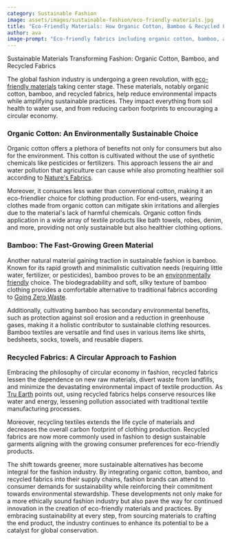 ```yaml
---
category: Sustainable Fashion
image: assets/images/sustainable-fashion/eco-friendly-materials.jpg
title: "Eco-Friendly Materials: How Organic Cotton, Bamboo & Recycled Fabrics Contribute To Sustainable Fashion"
author: ava
image-prompt: "Eco-friendly fabrics including organic cotton, bamboo, and recycled textiles."
---
```


Sustainable Materials Transforming Fashion: Organic Cotton, Bamboo, and Recycled Fabrics

The global fashion industry is undergoing a green revolution, with [eco-friendly materials](https://naturesfabrics.com/pages/organic-cotton-and-bamboo-textiles) taking center stage. These materials, notably organic cotton, bamboo, and recycled fabrics, help reduce environmental impacts while amplifying sustainable practices. They impact everything from soil health to water use, and from reducing carbon footprints to encouraging a circular economy.

### Organic Cotton: An Environmentally Sustainable Choice

Organic cotton offers a plethora of benefits not only for consumers but also for the environment. This cotton is cultivated without the use of synthetic chemicals like pesticides or fertilizers. This approach lessens the air and water pollution that agriculture can cause while also promoting healthier soil according to [Nature's Fabrics](https://naturesfabrics.com/pages/organic-cotton-and-bamboo-textiles). 

Moreover, it consumes less water than conventional cotton, making it an eco-friendlier choice for clothing production. For end-users, wearing clothes made from organic cotton can mitigate skin irritations and allergies due to the material's lack of harmful chemicals. Organic cotton finds application in a wide array of textile products like bath towels, robes, denim, and more, providing not only sustainable but also healthier clothing options.

### Bamboo: The Fast-Growing Green Material

Another natural material gaining traction in sustainable fashion is bamboo. Known for its rapid growth and minimalistic cultivation needs (requiring little water, fertilizer, or pesticides), bamboo proves to be an [environmentally friendly](https://www.goingzerowaste.com/blog/bamboo-fabric-sustainable-or-hype/) choice. The biodegradability and soft, silky texture of bamboo clothing provides a comfortable alternative to traditional fabrics according to [Going Zero Waste](https://www.goingzerowaste.com/blog/bamboo-fabric-sustainable-or-hype/).

Additionally, cultivating bamboo has secondary environmental benefits, such as protection against soil erosion and a reduction in greenhouse gases, making it a holistic contributor to sustainable clothing resources. Bamboo textiles are versatile and find uses in various items like shirts, bedsheets, socks, towels, and reusable diapers.

### Recycled Fabrics: A Circular Approach to Fashion

Embracing the philosophy of circular economy in fashion, recycled fabrics lessen the dependence on new raw materials, divert waste from landfills, and minimize the devastating environmental impact of textile production. As [Tru Earth](https://www.tru.earth/Eco-Friendly-and-Sustainable-Laundry-Routine) points out, using recycled fabrics helps conserve resources like water and energy, lessening pollution associated with traditional textile manufacturing processes. 

Moreover, recycling textiles extends the life cycle of materials and decreases the overall carbon footprint of clothing production. Recycled fabrics are now more commonly used in fashion to design sustainable garments aligning with the growing consumer preferences for eco-friendly products.

The shift towards greener, more sustainable alternatives has become integral for the fashion industry. By integrating organic cotton, bamboo, and recycled fabrics into their supply chains, fashion brands can attend to consumer demands for sustainability while reinforcing their commitment towards environmental stewardship. These developments not only make for a more ethically sound fashion industry but also pave the way for continued innovation in the creation of eco-friendly materials and practices. By embracing sustainability at every step, from sourcing materials to crafting the end product, the industry continues to enhance its potential to be a catalyst for global conservation.